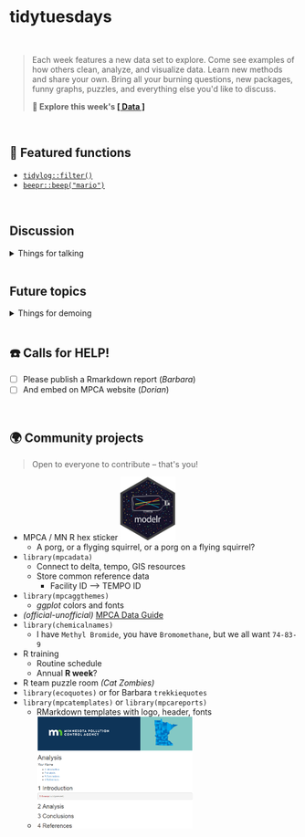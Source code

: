 # tidytuesdays

<br>

> Each week features a new data set to explore. Come see examples of how others clean, analyze, and visualize data. Learn new methods and share your own. Bring all your burning questions, new packages, funny graphs, puzzles, and everything else you'd like to discuss. 
> 
> **:rocket: Explore this week's [[ Data ]](https://github.com/rfordatascience/tidytuesday#datasets)**
> 

<br>

## :hatching_chick: Featured functions

- [`tidylog::filter()`](https://github.com/MPCA-data/tidytuesdays/blob/master/featured_function.md#librarytidylog)
- [`beepr::beep("mario")`](https://github.com/MPCA-data/tidytuesdays/blob/master/featured_function.md#beep-beepnotes)

<br>

## Discussion

<details>
<summary> Things for talking </summary>
    
    - 1. How do we approach reproducibility, collaboration and communication about data?
    - 1. What would a team workflow using open data science tools look like? How do we get there?
    - 1. How do we store and share our methods and code?
 
</details>

<br>

## Future topics

<details>
<summary> Things for demoing </summary>
    
    - 1. `gganimate`
    - 1. 
    - 1. `data.table`
    - 1. 
 
</details>

<br>

## :phone: Calls for **HELP!**

- [ ]  Please publish a Rmarkdown report (*Barbara*)
- [ ]  And embed on MPCA website (*Dorian*)

<br>

## :earth_africa: Community projects

> Open to everyone to contribute – that's you!

- MPCA / MN R hex sticker <img src="https://raw.githubusercontent.com/rstudio/hex-stickers/master/PNG/modelr.png" width="20%"> 
    - A porg, or a flyging squirrel, or a porg on a flying squirrel?
- `library(mpcadata)`
    - Connect to delta, tempo, GIS resources
    - Store common reference data
        - Facility ID --> TEMPO ID    
- `library(mpcaggthemes)`
    - _ggplot_ colors and fonts
- _(official-unofficial)_ [MPCA Data Guide](https://mpca-data.github.io/Data-Guide/)
- `library(chemicalnames)`
    - I have `Methyl Bromide`, you have `Bromomethane`, but we all want `74-83-9`
- R training
    - Routine schedule
    - Annual __R week__?
- R team puzzle room _(Cat Zombies)_
- `library(ecoquotes)` or for Barbara `trekkiequotes`
- `library(mpcatemplates)` or `library(mpcareports)`
    - RMarkdown templates with logo, header, fonts
    - <img src="images/mpca_template.png" width="60%"> 

<br>
